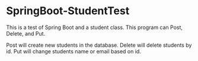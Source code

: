 # SpringBoot-StudentTest

This is a test of Spring Boot and a student class. This program can Post, Delete, and Put.

Post will create new students in the database.
Delete will delete students by id.
Put will change students name or email based on id.
